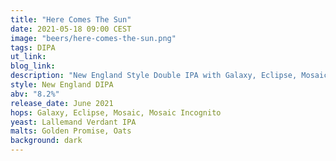 ```yaml
---
title: "Here Comes The Sun"
date: 2021-05-18 09:00 CEST
image: "beers/here-comes-the-sun.png"
tags: DIPA
ut_link:
blog_link:
description: "New England Style Double IPA with Galaxy, Eclipse, Mosaic, Mosaic Incognito."
style: New England DIPA
abv: "8.2%"
release_date: June 2021
hops: Galaxy, Eclipse, Mosaic, Mosaic Incognito
yeast: Lallemand Verdant IPA
malts: Golden Promise, Oats
background: dark
---
```

